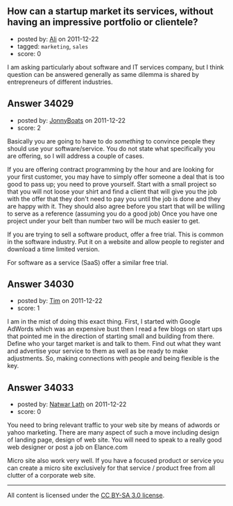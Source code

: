 ## How can a startup market its services, without having an impressive portfolio or clientele?

- posted by: [Ali](https://stackexchange.com/users/-1/10248-ali) on 2011-12-22
- tagged: `marketing`, `sales`
- score: 0

I am asking particularly about software and IT services company, but I think question can be answered generally as same dilemma is shared by entrepreneurs of different industries.


## Answer 34029

- posted by: [JonnyBoats](https://stackexchange.com/users/-1/3100-jonnyboats) on 2011-12-22
- score: 2

Basically you are going to have to do *something* to convince people they should use your software/service. You do not state what specifically you are offering, so I will address a couple of cases.

If you are offering contract programming by the hour and are looking for your first customer, you may have to simply offer someone a deal that is too good to pass up; you need to prove yourself. Start with a small project so that you will not loose your shirt and find a client that will give you the job with the offer that they don't need to pay you until the job is done and they are happy with it. They should also agree before you start that will be willing to serve as a reference (assuming you do a good job) Once you have one project under your belt than number two will be much easier to get.

If you are trying to sell a software product, offer a free trial. This is common in the software industry. Put it on a website and allow people to register and download a time limited version.

For software as a service (SaaS) offer a similar free trial.


## Answer 34030

- posted by: [Tim](https://stackexchange.com/users/-1/14914-tim) on 2011-12-22
- score: 1

I am in the mist of doing this exact thing. First, I started with Google AdWords which was an expensive bust then I read a few blogs on start ups that pointed me in the direction of starting small and building from there. Define who your target market is and talk to them. Find out what they want and advertise your service to them as well as be ready to make adjustments. So, making connections with people and being flexible is the key. 


## Answer 34033

- posted by: [Natwar Lath](https://stackexchange.com/users/-1/15181-natwar-lath) on 2011-12-22
- score: 0

You need to bring relevant traffic to your web site by means of adwords or yahoo marketing. There are many aspect of such a move including design of landing page, design of web site. You will need to speak to a really good web designer or post a job on Elance.com

Micro site also work very well. If you have a focused product or service you can create a micro site exclusively for that service / product free from all clutter of a corporate web site. 



---

All content is licensed under the [CC BY-SA 3.0 license](https://creativecommons.org/licenses/by-sa/3.0/).
